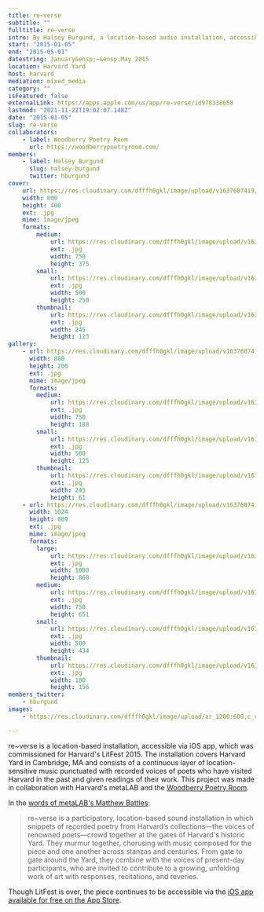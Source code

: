 ```yaml
---
title: re~verse
subtitle: ""
fulltitle: re~verse
intro: By Halsey Burgund, a location-based audio installation, accessible via iOS app, commissioned for Harvard's LitFest 2015.
start: "2015-01-05"
end: "2015-05-01"
datestring: January&ensp;–&ensp;May 2015
location: Harvard Yard
host: harvard
mediation: mixed_media
category: ""
isFeatured: false
externalLink: https://apps.apple.com/us/app/re-verse/id978338658
lastmod: "2021-11-22T19:02:07.148Z"
date: "2015-01-05"
slug: re-verse
collaborators:
    - label: Woodberry Poetry Room
      url: https://woodberrypoetryroom.com/
members:
    - label: Halsey Burgund
      slug: halsey-burgund
      twitter: hburgund
cover:
    url: https://res.cloudinary.com/dfffh0gkl/image/upload/v1637607419/proj_rv3_2d7135e236.jpg
    width: 800
    height: 400
    ext: .jpg
    mime: image/jpeg
    formats:
        medium:
            url: https://res.cloudinary.com/dfffh0gkl/image/upload/v1637607420/medium_proj_rv3_2d7135e236.jpg
            ext: .jpg
            width: 750
            height: 375
        small:
            url: https://res.cloudinary.com/dfffh0gkl/image/upload/v1637607421/small_proj_rv3_2d7135e236.jpg
            ext: .jpg
            width: 500
            height: 250
        thumbnail:
            url: https://res.cloudinary.com/dfffh0gkl/image/upload/v1637607420/thumbnail_proj_rv3_2d7135e236.jpg
            ext: .jpg
            width: 245
            height: 123
gallery:
    - url: https://res.cloudinary.com/dfffh0gkl/image/upload/v1637607419/proj_rv13_887c3c3034.jpg
      width: 800
      height: 200
      ext: .jpg
      mime: image/jpeg
      formats:
        medium:
            url: https://res.cloudinary.com/dfffh0gkl/image/upload/v1637607421/medium_proj_rv13_887c3c3034.jpg
            ext: .jpg
            width: 750
            height: 188
        small:
            url: https://res.cloudinary.com/dfffh0gkl/image/upload/v1637607423/small_proj_rv13_887c3c3034.jpg
            ext: .jpg
            width: 500
            height: 125
        thumbnail:
            url: https://res.cloudinary.com/dfffh0gkl/image/upload/v1637607420/thumbnail_proj_rv13_887c3c3034.jpg
            ext: .jpg
            width: 245
            height: 61
    - url: https://res.cloudinary.com/dfffh0gkl/image/upload/v1637607419/RE_Verse_app_by_Halsey_Burgund_1024x889_ed9c645510.jpg
      width: 1024
      height: 889
      ext: .jpg
      mime: image/jpeg
      formats:
        large:
            url: https://res.cloudinary.com/dfffh0gkl/image/upload/v1637607421/large_RE_Verse_app_by_Halsey_Burgund_1024x889_ed9c645510.jpg
            ext: .jpg
            width: 1000
            height: 868
        medium:
            url: https://res.cloudinary.com/dfffh0gkl/image/upload/v1637607422/medium_RE_Verse_app_by_Halsey_Burgund_1024x889_ed9c645510.jpg
            ext: .jpg
            width: 750
            height: 651
        small:
            url: https://res.cloudinary.com/dfffh0gkl/image/upload/v1637607423/small_RE_Verse_app_by_Halsey_Burgund_1024x889_ed9c645510.jpg
            ext: .jpg
            width: 500
            height: 434
        thumbnail:
            url: https://res.cloudinary.com/dfffh0gkl/image/upload/v1637607420/thumbnail_RE_Verse_app_by_Halsey_Burgund_1024x889_ed9c645510.jpg
            ext: .jpg
            width: 180
            height: 156
members_twitter:
    - hburgund
images:
    - https://res.cloudinary.com/dfffh0gkl/image/upload/ar_1200:600,c_crop/c_limit,h_1200,w_600/v1637607419/proj_rv3_2d7135e236.jpg

---
```

re~verse is a location-based installation, accessible via iOS app, which was commissioned for Harvard's LitFest 2015. The installation covers Harvard Yard in Cambridge, MA and consists of a continuous layer of location-sensitive music punctuated with recorded voices of poets who have visited Harvard in the past and given readings of their work. This project was made in collaboration with Harvard's metaLAB and the [Woodberry Poetry Room](https://library.harvard.edu/libraries/poetryroom).

In the [words of metaLAB's Matthew Battles](https://woodberrypoetryroom.com/?p=1134):

> re~verse is a participatory, location-based sound installation in which snippets of recorded poetry from Harvard’s collections—the voices of renowned poets—crowd together at the gates of Harvard's historic Yard. They murmur together, chorusing with music composed for the piece and one another across stanzas and centuries. From gate to gate around the Yard, they combine with the voices of present-day participants, who are invited to contribute to a growing, unfolding work of art with responses, recitations, and reveries.

Though LitFest is over, the piece continues to be accessible via the [iOS app available for free on the App Store](https://apps.apple.com/us/app/re-verse/id978338658).

